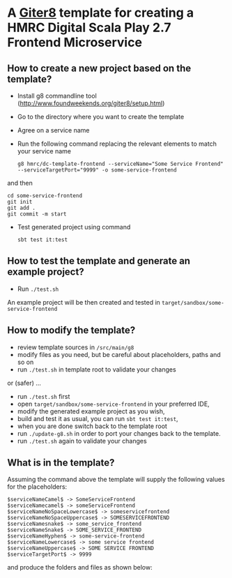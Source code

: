 A [Giter8](http://www.foundweekends.org/giter8/) template for creating a HMRC Digital Scala Play 2.7 Frontend Microservice
==

How to create a new project based on the template?
--

* Install g8 commandline tool (http://www.foundweekends.org/giter8/setup.html)
* Go to the directory where you want to create the template
* Agree on a service name
* Run the following command replacing the relevant elements to match your service name

    `g8 hmrc/dc-template-frontend --serviceName="Some Service Frontend" --serviceTargetPort="9999" -o some-service-frontend`
    
and then
    
    cd some-service-frontend
    git init
	git add .
	git commit -m start
  
* Test generated project using command 

    `sbt test it:test`
    

How to test the template and generate an example project?
--

* Run `./test.sh` 

An example project will be then created and tested in `target/sandbox/some-service-frontend`

How to modify the template?
--

 * review template sources in `/src/main/g8`
 * modify files as you need, but be careful about placeholders, paths and so on
 * run `./test.sh` in template root to validate your changes
 
or (safer) ...

* run `./test.sh` first
* open `target/sandbox/some-service-frontend` in your preferred IDE, 
* modify the generated example project as you wish, 
* build and test it as usual, you can run `sbt test it:test`,
* when you are done switch back to the template root
* run `./update-g8.sh` in order to port your changes back to the template.
* run `./test.sh` again to validate your changes

What is in the template?
--

Assuming the command above 
the template will supply the following values for the placeholders:

	$serviceNameCamel$ -> SomeServiceFrontend
	$serviceNamecamel$ -> someServiceFrontend
	$serviceNameNoSpaceLowercase$ -> someservicefrontend
	$serviceNameNoSpaceUppercase$ -> SOMESERVICEFRONTEND
	$serviceNamesnake$ -> some_service_frontend
	$serviceNameSnake$ -> SOME_SERVICE_FRONTEND
	$serviceNameHyphen$ -> some-service-frontend
	$serviceNameLowercase$ -> some service frontend
	$serviceNameUppercase$ -> SOME SERVICE FRONTEND
	$serviceTargetPort$ -> 9999

and produce the folders and files as shown below:
